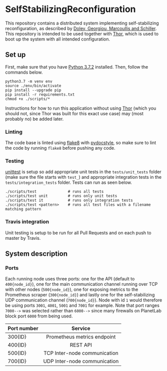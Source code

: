# SelfStabilizingReconfiguration
This repository contains a distributed system implementing self-stabilizing reconfiguration, as described by [Dolev, Georgiou, Marcoullis and Schiller](https://arxiv.org/abs/1606.00195). This repository is intended to be used together with [Thor](), which is used to boot up the system with all intended configuration.

## Set up
First, make sure that you have [Python 3.7.2](https://www.python.org/downloads/release/python-372/) installed. Then, follow the commands below.

```
python3.7 -m venv env
source ./env/bin/activate
pip install --upgrade pip
pip install -r requirements.txt
chmod +x ./scripts/*
```

Instructions for how to run this application without using [Thor](https://github.com/practicalbft/thor) (which you should not, since Thor was built for this exact use case) may (most probably no) be added later.

### Linting
The code base is linted using [flake8](https://pypi.org/project/flake8/) with [pydocstyle](https://github.com/PyCQA/pydocstyle), so make sure to lint the code by running `flake8` before pushing any code.

### Testing
[unittest](https://docs.python.org/2/library/unittest.html) is setup so add appropriate unit tests in the `tests/unit_tests` folder (make sure the file starts with `test_`) and appropriate integration tests in the `tests/integration_tests` folder. Tests can run as seen below.

```
./scripts/test              # runs all tests
./scripts/test unit         # runs only unit tests
./scripts/test it           # runs only integration tests
./scripts/test <pattern>    # runs all test files with a filename matching pattern
```

### Travis integration
Unit testing is setup to be run for all Pull Requests and on each push to master by Travis.

## System description

### Ports
Each running node uses three ports: one for the API (default to `400{node_id}`), one for the main communication channel running over TCP with other nodes (`500{node_id}`), one for exposing metrics to the Prometheus scraper (`300{node_id}`) and lastly one for the self-stabilizing UDP communication channel (`700{node_id}`). Node with id `1` would therefore be using ports `3001`, `4001`, `5001` and `7001` for example. Note that port ranges `7000-->` was selected rather than `6000-->` since many firewalls on PlanetLab block port `6000` from being used.

| Port number   | Service                           | 
| ------------- |:---------------------------------:|
| 300{ID}       | Prometheus metrics endpoint       |
| 400{ID}       | REST API                          |
| 500{ID}       | TCP Inter-node communication      |
| 700{ID}       | UDP Inter-node communication      |